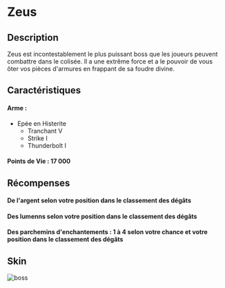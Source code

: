 # Zeus

## Description 
Zeus est incontestablement le plus puissant boss que les joueurs peuvent combattre dans le colisée. Il a une extrême force et a le pouvoir de vous ôter vos pièces d'armures en frappant de sa foudre divine.

## Caractéristiques

#### Arme :
+ Epée en Histerite 
  + Tranchant V
  + Strike I
  + Thunderbolt I

#### Points de Vie : 17 000

## Récompenses

#### De l'argent selon votre position dans le classement des dégâts
#### Des lumenns selon votre position dans le classement des dégâts
#### Des parchemins d'enchantements : 1 à 4 selon votre chance et votre position dans le classement des dégâts

## Skin

![boss](https://raw.githubusercontent.com/HisteriaMC/histeria-wiki/main/.assets/boss/zeus.png)


